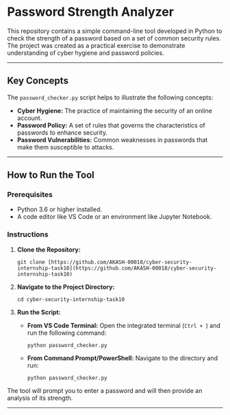 # Password Strength Analyzer

This repository contains a simple command-line tool developed in Python to check the strength of a password based on a set of common security rules. The project was created as a practical exercise to demonstrate understanding of cyber hygiene and password policies.

---

## Key Concepts

The `password_checker.py` script helps to illustrate the following concepts:

* **Cyber Hygiene:** The practice of maintaining the security of an online account.
* **Password Policy:** A set of rules that governs the characteristics of passwords to enhance security.
* **Password Vulnerabilities:** Common weaknesses in passwords that make them susceptible to attacks.

---

## How to Run the Tool

### Prerequisites

* Python 3.6 or higher installed.
* A code editor like VS Code or an environment like Jupyter Notebook.

### Instructions

1.  **Clone the Repository:**
    ```
    git clone [https://github.com/AKASH-00018/cyber-security-internship-task10](https://github.com/AKASH-00018/cyber-security-internship-task10)
    ```

2.  **Navigate to the Project Directory:**
    ```
    cd cyber-security-internship-task10
    ```

3.  **Run the Script:**
    * **From VS Code Terminal:** Open the integrated terminal (`Ctrl + `) and run the following command:
        ```
        python password_checker.py
        ```
    * **From Command Prompt/PowerShell:** Navigate to the directory and run:
        ```
        python password_checker.py
        ```

The tool will prompt you to enter a password and will then provide an analysis of its strength.

---
